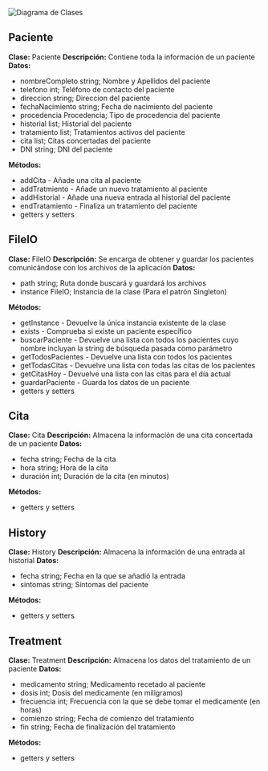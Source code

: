 ![Diagrama de Clases](ClassDiagram_updated.jpg)

## Paciente
**Clase:** Paciente
**Descripción:** Contiene toda la información de un paciente
**Datos:**

 * nombreCompleto string; Nombre y Apellidos del paciente
 * telefono int; Teléfono de contacto del paciente
 * direccion string; Direccion del paciente
 * fechaNacimiento string; Fecha de nacimiento del paciente
 * procedencia Procedencia; Tipo de procedencia del paciente
 * historial list<History>; Historial del paciente
 * tratamiento list<Tratmiento>; Tratamientos activos del paciente
 * cita list<Cita>; Citas concertadas del paciente
 * DNI string; DNI del paciente

**Métodos:**

 * addCita - Añade una cita al paciente
 * addTratmiento - Añade un nuevo tratamiento al paciente
 * addHistorial - Añade una nueva entrada al historial del paciente
 * endTratamiento - Finaliza un tratamiento del paciente
 * getters y setters


## FileIO
**Clase:** FileIO
**Descripción:** Se encarga de obtener y guardar los pacientes comunicándose con los archivos de la aplicación 
**Datos:**

 * path string; Ruta donde buscará y guardará los archivos
 * instance FileIO; Instancia de la clase (Para el patrón Singleton)

**Métodos:**

 * getInstance - Devuelve la única instancia existente de la clase
 * exists - Comprueba si existe un paciente específico
 * buscarPaciente - Devuelve una lista con todos los pacientes cuyo nombre incluyan la string de búsqueda pasada como parámetro
 * getTodosPacientes - Devuelve una lista con todos los pacientes
 * getTodasCitas - Devuelve una lista con todas las citas de los pacientes
 * getCitasHoy - Devuelve una lista con las citas para el día actual
 * guardarPaciente - Guarda los datos de un paciente
 * getters y setters


## Cita
**Clase:** Cita
**Descripción:** Almacena la información de una cita concertada de un paciente
**Datos:**

 * fecha string; Fecha de la cita
 * hora string; Hora de la cita
 * duración int; Duración de la cita (en minutos)

**Métodos:**

 * getters y setters

## History
**Clase:** History
**Descripción:** Almacena la información de una entrada al historial
**Datos:**

 * fecha string; Fecha en la que se añadió la entrada
 * sintomas string; Síntomas del paciente

**Métodos:**

 * getters y setters

## Treatment
**Clase:** Treatment
**Descripción:** Almacena los datos del tratamiento de un paciente
**Datos:**

 * medicamento string; Medicamento recetado al paciente
 * dosis int; Dosis del medicamente (en miligramos)
 * frecuencia int; Frecuencia con la que se debe tomar el medicamente (en horas)
 * comienzo string; Fecha de comienzo del tratamiento
 * fin string; Fecha de finalización del tratamiento

**Métodos:**

 * getters y setters
